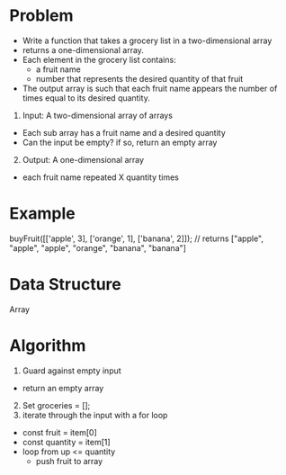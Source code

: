 # Problem

- Write a function that takes a grocery list in a two-dimensional array 
- returns a one-dimensional array. 
- Each element in the grocery list contains:
  - a fruit name
  - number that represents the desired quantity of that fruit
- The output array is such that each fruit name appears the number of times equal to its desired quantity.

1. Input: A two-dimensional array of arrays
  - Each sub array has a fruit name and a desired quantity 
  - Can the input be empty? if so, return an empty array 
2. Output: A one-dimensional array 
  - each fruit name repeated X quantity times

# Example

buyFruit([['apple', 3], ['orange', 1], ['banana', 2]]);
// returns ["apple", "apple", "apple", "orange", "banana", "banana"]

# Data Structure

Array

# Algorithm

1. Guard against empty input 
  - return an empty array
2. Set groceries = [];
2. iterate through the input with a for loop 
  - const fruit = item[0]
  - const quantity = item[1]
  - loop from up <= quantity
    - push fruit to array 




